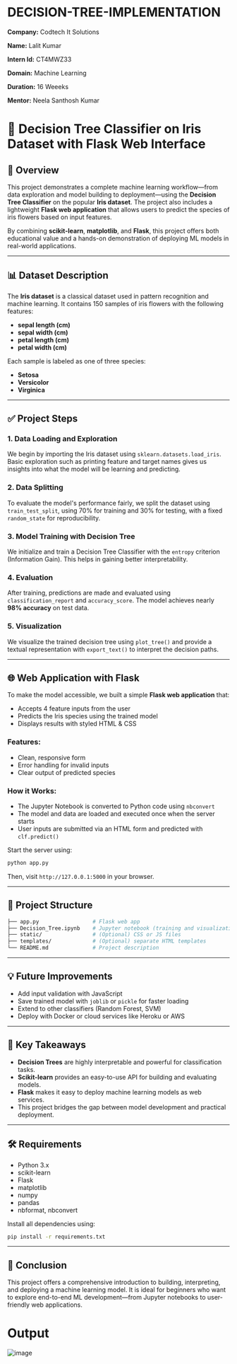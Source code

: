 # DECISION-TREE-IMPLEMENTATION

**Company:** Codtech It Solutions

**Name:** Lalit Kumar

**Intern Id:** CT4MWZ33

**Domain:** Machine Learning

**Duration:** 16 Weeeks

**Mentor:** Neela Santhosh Kumar
# 🌸 Decision Tree Classifier on Iris Dataset with Flask Web Interface

## 📘 Overview

This project demonstrates a complete machine learning workflow—from data exploration and model building to deployment—using the **Decision Tree Classifier** on the popular **Iris dataset**. The project also includes a lightweight **Flask web application** that allows users to predict the species of iris flowers based on input features.

By combining **scikit-learn**, **matplotlib**, and **Flask**, this project offers both educational value and a hands-on demonstration of deploying ML models in real-world applications.

---

## 📊 Dataset Description

The **Iris dataset** is a classical dataset used in pattern recognition and machine learning. It contains 150 samples of iris flowers with the following features:

* **sepal length (cm)**
* **sepal width (cm)**
* **petal length (cm)**
* **petal width (cm)**

Each sample is labeled as one of three species:

* **Setosa**
* **Versicolor**
* **Virginica**

---

## ✅ Project Steps

### 1. **Data Loading and Exploration**

We begin by importing the Iris dataset using `sklearn.datasets.load_iris`. Basic exploration such as printing feature and target names gives us insights into what the model will be learning and predicting.

### 2. **Data Splitting**

To evaluate the model's performance fairly, we split the dataset using `train_test_split`, using 70% for training and 30% for testing, with a fixed `random_state` for reproducibility.

### 3. **Model Training with Decision Tree**

We initialize and train a Decision Tree Classifier with the `entropy` criterion (Information Gain). This helps in gaining better interpretability.

### 4. **Evaluation**

After training, predictions are made and evaluated using `classification_report` and `accuracy_score`. The model achieves nearly **98% accuracy** on test data.

### 5. **Visualization**

We visualize the trained decision tree using `plot_tree()` and provide a textual representation with `export_text()` to interpret the decision paths.

---

## 🌐 Web Application with Flask

To make the model accessible, we built a simple **Flask web application** that:

* Accepts 4 feature inputs from the user
* Predicts the Iris species using the trained model
* Displays results with styled HTML & CSS

### Features:

* Clean, responsive form
* Error handling for invalid inputs
* Clear output of predicted species

### How it Works:

* The Jupyter Notebook is converted to Python code using `nbconvert`
* The model and data are loaded and executed once when the server starts
* User inputs are submitted via an HTML form and predicted with `clf.predict()`

Start the server using:

```bash
python app.py
```

Then, visit `http://127.0.0.1:5000` in your browser.

---

## 📁 Project Structure

```bash
├── app.py                 # Flask web app
├── Decision_Tree.ipynb    # Jupyter notebook (training and visualization)
├── static/                # (Optional) CSS or JS files
├── templates/             # (Optional) separate HTML templates
└── README.md              # Project description
```

---

## 💡 Future Improvements

* Add input validation with JavaScript
* Save trained model with `joblib` or `pickle` for faster loading
* Extend to other classifiers (Random Forest, SVM)
* Deploy with Docker or cloud services like Heroku or AWS

---

## 🧠 Key Takeaways

* **Decision Trees** are highly interpretable and powerful for classification tasks.
* **Scikit-learn** provides an easy-to-use API for building and evaluating models.
* **Flask** makes it easy to deploy machine learning models as web services.
* This project bridges the gap between model development and practical deployment.

---

## 🛠 Requirements

* Python 3.x
* scikit-learn
* Flask
* matplotlib
* numpy
* pandas
* nbformat, nbconvert

Install all dependencies using:

```bash
pip install -r requirements.txt
```

---

## 🚀 Conclusion

This project offers a comprehensive introduction to building, interpreting, and deploying a machine learning model. It is ideal for beginners who want to explore end-to-end ML development—from Jupyter notebooks to user-friendly web applications.

# Output
![image](https://github.com/user-attachments/assets/5465e0c9-1df9-489a-af5d-628ed670bd50)
